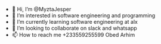 - 👋 Hi, I’m @MyztaJesper
- 👀 I’m interested in software engineering and programming
- 🌱 I’m currently learning software engineering at alx
- 💞️ I’m looking to collaborate on slack and whatsapp
- 📫 How to reach me +233559255599 Obed Arhim

<!---
MyztaJesper/MyztaJesper is a ✨ special ✨ repository because its `README.md` (this file) appears on your GitHub profile.
You can click the Preview link to take a look at your changes.
--->

